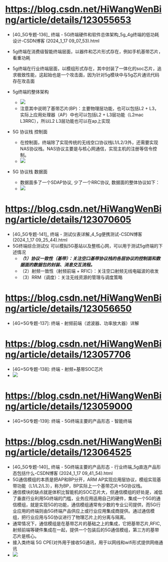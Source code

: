 # https://blog.csdn.net/HiWangWenBing/article/details/123055653
- [4G_5G专题-136]_ 终端 - 5G终端硬件和软件总体架构_5g_4g终端的低功耗设计-CSDN博客 (2024_1_17 09_07_53).html
- 5g终端在消费级智能终端层面，以器件和芯片形式存在，例如手机基带芯片，看重功耗
- 5g终端在行业终端层面，以模组形式存在，其中封装了一体化的soc芯片，追求极致性能，这起始也是一个攻击面，因为针对5g模块中与5g芯片通讯代码存在攻击面

- 5g终端的整体架构
  - ![](pic/2024-01-17-09-16-07.png)
  - 注意其中说明了基带芯片(BP)：主要物理层功能，也可以包括L2 + L3，实际上应用处理器（AP）中也可以包括L2 + L3层功能（L2mac L3RRC），所以L2 L3层功能也可以在ap上实现

- 5G 协议栈 控制面
  - 在控制面，终端除了实现传统的无线空口协议栈L1/L2/3外，还需要实现NAS协议栈。NAS协议主要是与核心网通信，实现主机的注册等信令控制。
  - ![](pic/2024-01-17-09-09-54.png)
- 5G 协议栈 数据面
  - 数据面多了一个SDAP协议, 少了一个RRC协议, 数据面的整体协议如下：
  - ![](pic/2024-01-17-09-10-34.png)


# https://blog.csdn.net/HiWangWenBing/article/details/123070605
- [4G_5G专题-141]_ 终端 - 测试仪表详解_4_5g便携测试-CSDN博客 (2024_1_17 09_25_44).html
- 5G终端综合测试仪 可以模拟5G基站以及整核心网，可以用于测试5g终端的下述情况
  - ***（1）协议一致性（基带）：关注空口基带协议栈的各层协议的控制面和数据面的数据包的封装、消息交互流程。***
  - （2）射频一致性（射频前端 + RFIC）：关注空口射频无线电磁波的收发
  - （3）RRM（调度）：关注无线资源的管理与调度策略


# https://blog.csdn.net/HiWangWenBing/article/details/123056650
- [4G+5G专题-137]: 终端 - 射频前端（滤波器、功率放大器）详解

# https://blog.csdn.net/HiWangWenBing/article/details/123057706
- [4G+5G专题-138]: 终端 - 射频+基带SOC芯片
- ![](pic/2024-01-17-09-37-46.png)

# https://blog.csdn.net/HiWangWenBing/article/details/123059000
- [4G+5G专题-139]: 终端 - 5G终端主要的产品形态 - 智能终端

# https://blog.csdn.net/HiWangWenBing/article/details/123064525
- [4G_5G专题-140]_ 终端 - 5G终端主要的产品形态 - 行业终端_5g直连产品形态包括什么-CSDN博客 (2024_1_17 09_41_54).html
- 5G通信模组的本质是把AP和BP分开，ARM AP实现应用层协议，模组实现基带功能（L1/L2/L3），称为BP，BP实际上一个基带芯片+5G协议栈。
- 通信模块的缺点就是体积比智能机的SOC芯片大，但通信模组的好处是，减低了垂直行业利用5G终端的门槛，业务应用适用自己的硬件，集成一个5G的通信模组，就是实现5G的功能，通信模组通常有少数的专业公司提供，而5G行业应用的终端则由5G终端产品供应上或行业应用集成商提供。通过通信模组，把行业应用与5G协议进行了物理芯片上的分离与隔离。
- 通常情况下，通信模组是在基带芯片的基础之上的集成，它把基带芯片,RFIC, 射频前端等硬件集成在一起，提供一个包装后的5G通信模组，第三方的基带芯片是核心。
- 接入类终端 5G CPE(对外用于接收5G通讯，用于以网线和wifi形式提供网络通讯
- ![](pic/2024-01-17-09-47-12.png)